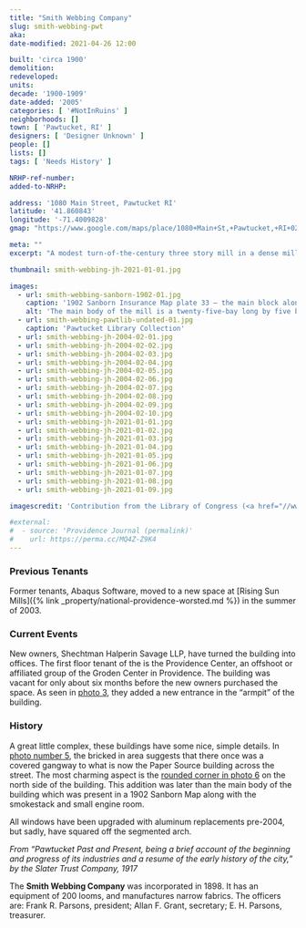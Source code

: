 ```yaml
---
title: "Smith Webbing Company"
slug: smith-webbing-pwt
aka: 
date-modified: 2021-04-26 12:00

built: 'circa 1900'
demolition: 
redeveloped: 
units:
decade: '1900-1909'
date-added: '2005'
categories: [ '#NotInRuins' ]
neighborhoods: []
town: [ 'Pawtucket, RI' ]
designers: [ 'Designer Unknown' ]
people: []
lists: []
tags: [ 'Needs History' ]

NRHP-ref-number:
added-to-NRHP:

address: '1080 Main Street, Pawtucket RI'
latitude: '41.860843'
longitude: '-71.4009828'
gmap: "https://www.google.com/maps/place/1080+Main+St,+Pawtucket,+RI+02860/@41.860843,-71.4009828,17z/data=!3m1!4b1!4m5!3m4!1s0x89e444b95f0c9939:0x8e5004d2bbff968f!8m2!3d41.860843!4d-71.3987941"

meta: ""
excerpt: "A modest turn-of-the-century three story mill in a dense mill area of Pawtucket"

thumbnail: smith-webbing-jh-2021-01-01.jpg

images:
  - url: smith-webbing-sanborn-1902-01.jpg
    caption: '1902 Sanborn Insurance Map plate 33 — the main block along Main Street is present, but the addition that ends in a rounded flatiron shape to the east of the main block has not been built yet.'
    alt: 'The main body of the mill is a twenty-five-bay long by five bay deep rectangular red brick structure with regularly-spaced window openings. To the east is a later addition with rounded end detail in a flat-iron style, smokestack, and engine room with new ground-floor entrance.'
  - url: smith-webbing-pawtlib-undated-01.jpg
    caption: 'Pawtucket Library Collection'
  - url: smith-webbing-jh-2004-02-01.jpg
  - url: smith-webbing-jh-2004-02-02.jpg
  - url: smith-webbing-jh-2004-02-03.jpg
  - url: smith-webbing-jh-2004-02-04.jpg
  - url: smith-webbing-jh-2004-02-05.jpg
  - url: smith-webbing-jh-2004-02-06.jpg
  - url: smith-webbing-jh-2004-02-07.jpg
  - url: smith-webbing-jh-2004-02-08.jpg
  - url: smith-webbing-jh-2004-02-09.jpg
  - url: smith-webbing-jh-2004-02-10.jpg
  - url: smith-webbing-jh-2021-01-01.jpg
  - url: smith-webbing-jh-2021-01-02.jpg
  - url: smith-webbing-jh-2021-01-03.jpg
  - url: smith-webbing-jh-2021-01-04.jpg
  - url: smith-webbing-jh-2021-01-05.jpg
  - url: smith-webbing-jh-2021-01-06.jpg
  - url: smith-webbing-jh-2021-01-07.jpg
  - url: smith-webbing-jh-2021-01-08.jpg
  - url: smith-webbing-jh-2021-01-09.jpg

imagescredit: 'Contribution from the Library of Congress (<a href="//www.loc.gov/resource/g3774pm.g3774pm_g080961902/" target="_blank">Sanborn Map</a>) and the <a href="//www.flickr.com/photos/pawtucketlibrary/50379605526" target="_blank">Pawtucket Library Collection</a>'

#external:
#  - source: 'Providence Journal (permalink)'
#    url: https://perma.cc/MQ4Z-Z9K4
---
```


### Previous Tenants

Former tenants, Abaqus Software, moved to a new space at [Rising Sun Mills]({% link _property/national-providence-worsted.md %}) in the summer of 2003. 


### Current Events

New owners, Shechtman Halperin Savage LLP, have turned the building into offices. The first floor tenant of the is the Providence Center, an offshoot or affiliated group of the Groden Center in Providence. The building was vacant for only about six months before the new owners purchased the space. As seen in [photo 3](#photo-smith-webbing-jh-2004-02-03), they added a new entrance in the “armpit” of the building.


### History

A great little complex, these buildings have some nice, simple details. In [photo number 5](#photo-smith-webbing-jh-2004-02-05), the bricked in area suggests that there once was a covered gangway to what is now the Paper Source building across the street. The most charming aspect is the [rounded corner in photo 6](#photo-smith-webbing-jh-2004-02-06) on the north side of the building. This addition was later than the main body of the building which was present in a 1902 Sanborn Map along with the smokestack and small engine room. 

All windows have been upgraded with aluminum replacements pre-2004, but sadly, have squared off the segmented arch.


_From “Pawtucket Past and Present, being a brief account of the beginning and progress of its industries and a resume of the early history of the city,” by the Slater Trust Company, 1917_

The **Smith Webbing Company** was incorporated in 1898. It has an equipment of 200 looms, and manufactures narrow fabrics. The officers are: Frank R. Parsons, president; Allan F. Grant, secretary; E. H. Parsons, treasurer.
